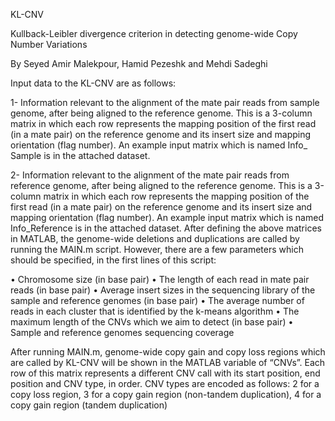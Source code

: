 KL-CNV

Kullback-Leibler divergence criterion in detecting genome-wide Copy Number Variations

By Seyed Amir Malekpour, Hamid Pezeshk and Mehdi Sadeghi


Input data to the KL-CNV are as follows:

1- Information relevant to the alignment of the mate pair reads from sample genome, after being aligned to the reference genome. This is a 3-column matrix in which each row represents the mapping position of the first read (in a mate pair) on the reference genome and its insert size and mapping orientation (flag number). An example input matrix which is named Info_ Sample is in the attached dataset.

2- Information relevant to the alignment of the mate pair reads from reference genome, after being aligned to the reference genome. This is a 3-column matrix in which each row represents the mapping position of the first read (in a mate pair) on the reference genome and its insert size and mapping orientation (flag number). An example input matrix which is named Info_Reference is in the attached dataset. After defining the above matrices in MATLAB, the genome-wide deletions and duplications are called by running the MAIN.m script. However, there are a few parameters which should be specified, in the first lines of this script: 

•	Chromosome size (in base pair)
•	The length of each read in mate pair reads (in base pair)
•	Average insert sizes in the sequencing library of the sample and reference genomes (in base pair)
•	The average number of reads in each cluster that is identified by the k-means algorithm
•	The maximum length of the CNVs which we aim to detect (in base pair)
•	Sample and reference genomes sequencing coverage

After running MAIN.m, genome-wide copy gain and copy loss regions which are called by KL-CNV will be shown in the MATLAB variable of “CNVs”. Each row of this matrix represents a different CNV call with its start position, end position and CNV type, in order. CNV types are encoded as follows: 2 for a copy loss region, 3 for a copy gain region (non-tandem duplication), 4 for a copy gain region (tandem duplication)
